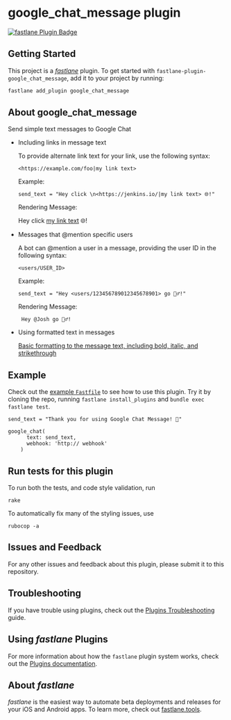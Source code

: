 # google_chat_message plugin

[![fastlane Plugin Badge](https://rawcdn.githack.com/fastlane/fastlane/master/fastlane/assets/plugin-badge.svg)](https://rubygems.org/gems/fastlane-plugin-google_chat_message)

## Getting Started

This project is a [_fastlane_](https://github.com/fastlane/fastlane) plugin. To get started with `fastlane-plugin-google_chat_message`, add it to your project by running:

```bash
fastlane add_plugin google_chat_message
```

## About google_chat_message

Send simple text messages to Google Chat

- Including links in message text

    To provide alternate link text for your link, use the following syntax: 
    ````
    <https://example.com/foo|my link text>
    ````
    Example:
    ````
    send_text = "Hey click \n<https://jenkins.io/|my link text> 🌐!"
    ````

    Rendering Message: 
    
     Hey click [my link text](https://jenkins.io/) 🌐!
      
      

- Messages that @mention specific users

    A bot can @mention a user in a message, providing the user ID in the following syntax:
    ````
    <users/USER_ID>
    ````
    Example:
    ````
    send_text = "Hey <users/123456789012345678901> go 🏄‍♂️!"
    ````
    Rendering Message: 
    
       Hey @Josh go 🏄‍♂️!
       
       
    
- Using formatted text in messages
    
     [Basic formatting to the message text, including bold, italic, and strikethrough](https://developers.google.com/hangouts/chat/reference/message-formats/basic#using_formatted_text_in_messages)


## Example

Check out the [example `Fastfile`](fastlane/Fastfile) to see how to use this plugin. Try it by cloning the repo, running `fastlane install_plugins` and `bundle exec fastlane test`.

````
send_text = "Thank you for using Google Chat Message! 🎉"

google_chat(
      text: send_text, 
      webhook: 'http:// webhook'
    )
````



## Run tests for this plugin

To run both the tests, and code style validation, run

```
rake
```

To automatically fix many of the styling issues, use
```
rubocop -a
```

## Issues and Feedback

For any other issues and feedback about this plugin, please submit it to this repository.

## Troubleshooting

If you have trouble using plugins, check out the [Plugins Troubleshooting](https://docs.fastlane.tools/plugins/plugins-troubleshooting/) guide.

## Using _fastlane_ Plugins

For more information about how the `fastlane` plugin system works, check out the [Plugins documentation](https://docs.fastlane.tools/plugins/create-plugin/).

## About _fastlane_

_fastlane_ is the easiest way to automate beta deployments and releases for your iOS and Android apps. To learn more, check out [fastlane.tools](https://fastlane.tools).
